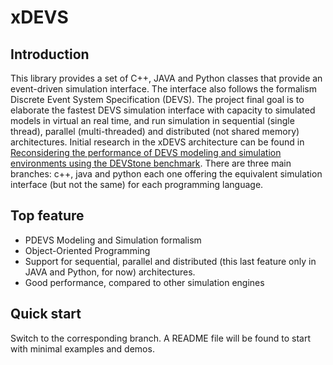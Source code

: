 # xDEVS

## Introduction

This library provides a set of C++, JAVA and Python classes that provide an event-driven simulation interface. The interface also follows the formalism Discrete Event System Specification (DEVS). The project final goal is to elaborate the fastest DEVS simulation interface with capacity to simulated models in virtual an real time, and run simulation in sequential (single thread), parallel (multi-threaded) and distributed (not shared memory) architectures. Initial research in the xDEVS architecture can be found in [Reconsidering the performance of DEVS modeling and simulation environments using the DEVStone benchmark](http://doi.org/10.1177/0037549717690447). There are three main branches: c++, java and python each one offering the equivalent simulation interface (but not the same) for each programming language.

## Top feature

- PDEVS Modeling and Simulation formalism
- Object-Oriented Programming
- Support for sequential, parallel and distributed (this last feature only in JAVA and Python, for now) architectures.
- Good performance, compared to other simulation engines

## Quick start

Switch to the corresponding branch. A README file will be found to start with minimal examples and demos.
